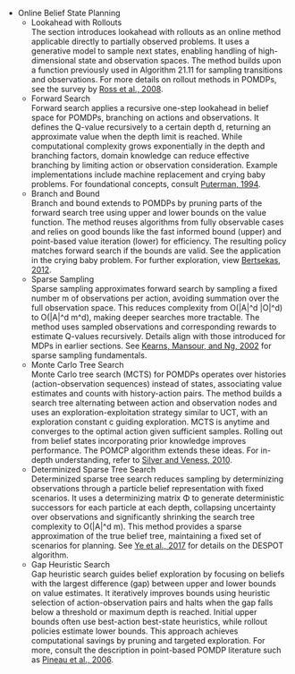- Online Belief State Planning  
  - Lookahead with Rollouts  
    The section introduces lookahead with rollouts as an online method applicable directly to partially observed problems. It uses a generative model to sample next states, enabling handling of high-dimensional state and observation spaces. The method builds upon a function previously used in Algorithm 21.11 for sampling transitions and observations. For more details on rollout methods in POMDPs, see the survey by [Ross et al., 2008](https://jair.org/index.php/jair/article/view/10824).  
  - Forward Search  
    Forward search applies a recursive one-step lookahead in belief space for POMDPs, branching on actions and observations. It defines the Q-value recursively to a certain depth d, returning an approximate value when the depth limit is reached. While computational complexity grows exponentially in the depth and branching factors, domain knowledge can reduce effective branching by limiting action or observation consideration. Example implementations include machine replacement and crying baby problems. For foundational concepts, consult [Puterman, 1994](https://bookstore.siam.org/mpr/).  
  - Branch and Bound  
    Branch and bound extends to POMDPs by pruning parts of the forward search tree using upper and lower bounds on the value function. The method reuses algorithms from fully observable cases and relies on good bounds like the fast informed bound (upper) and point-based value iteration (lower) for efficiency. The resulting policy matches forward search if the bounds are valid. See the application in the crying baby problem. For further exploration, view [Bertsekas, 2012](http://web.mit.edu/dimitrib/www/dpchapter.html).  
  - Sparse Sampling  
    Sparse sampling approximates forward search by sampling a fixed number m of observations per action, avoiding summation over the full observation space. This reduces complexity from O(|A|^d |O|^d) to O(|A|^d m^d), making deeper searches more tractable. The method uses sampled observations and corresponding rewards to estimate Q-values recursively. Details align with those introduced for MDPs in earlier sections. See [Kearns, Mansour, and Ng, 2002](https://papers.nips.cc/paper_files/paper/2002/file/fb3d424419d044a47aee49fc3c31e152-Paper.pdf) for sparse sampling fundamentals.  
  - Monte Carlo Tree Search  
    Monte Carlo tree search (MCTS) for POMDPs operates over histories (action-observation sequences) instead of states, associating value estimates and counts with history-action pairs. The method builds a search tree alternating between action and observation nodes and uses an exploration-exploitation strategy similar to UCT, with an exploration constant c guiding exploration. MCTS is anytime and converges to the optimal action given sufficient samples. Rolling out from belief states incorporating prior knowledge improves performance. The POMCP algorithm extends these ideas. For in-depth understanding, refer to [Silver and Veness, 2010](https://papers.nips.cc/paper_files/paper/2010/file/0062b15f6e0351d19aebd9e0b42f2e58-Paper.pdf).  
  - Determinized Sparse Tree Search  
    Determinized sparse tree search reduces sampling by determinizing observations through a particle belief representation with fixed scenarios. It uses a determinizing matrix Φ to generate deterministic successors for each particle at each depth, collapsing uncertainty over observations and significantly shrinking the search tree complexity to O(|A|^d m). This method provides a sparse approximation of the true belief tree, maintaining a fixed set of scenarios for planning. See [Ye et al., 2017](https://jair.org/index.php/jair/article/view/11161) for details on the DESPOT algorithm.  
  - Gap Heuristic Search  
    Gap heuristic search guides belief exploration by focusing on beliefs with the largest difference (gap) between upper and lower bounds on value estimates. It iteratively improves bounds using heuristic selection of action-observation pairs and halts when the gap falls below a threshold or maximum depth is reached. Initial upper bounds often use best-action best-state heuristics, while rollout policies estimate lower bounds. This approach achieves computational savings by pruning and targeted exploration. For more, consult the description in point-based POMDP literature such as [Pineau et al., 2006](https://pure.mpg.de/rest/items/item_1651755_5/component/file_1651753/content).

